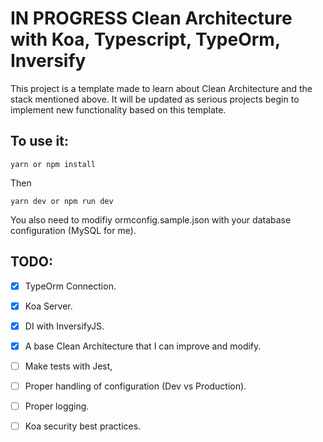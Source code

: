 # IN PROGRESS Clean Architecture with Koa, Typescript, TypeOrm, Inversify
This project is a template made to learn about Clean Architecture and the stack mentioned above.
It will be updated as serious projects begin to implement new functionality based on this template.
    
## To use it:

`yarn or npm install`

Then

`yarn dev or npm run dev`

You also need to modifiy ormconfig.sample.json with your database configuration (MySQL for me).

## TODO:

+ [x] TypeOrm Connection.

+ [x] Koa Server.

+ [x] DI with InversifyJS.

+ [x] A base Clean Architecture that I can improve and modify.

+ [ ] Make tests with Jest,

+ [ ] Proper handling of configuration (Dev vs Production).

+ [ ] Proper logging.

+ [ ] Koa security best practices.
